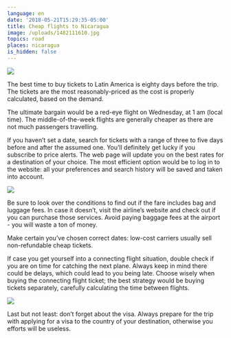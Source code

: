 ```yaml
---
language: en
date: '2018-05-21T15:29:35-05:00'
title: Cheap flights to Nicaragua
image: /uploads/1482111610.jpg
topics: road
places: nicaragua
is_hidden: false
---
```

![](/uploads/1482111610.jpg)

The best time to buy tickets to Latin America is eighty days before the trip. The tickets are the most reasonably-priced as the cost is properly calculated, based on the demand. 

The ultimate bargain would be a red-eye flight on Wednesday, at 1 am (local time). The middle-of-the-week flights are generally cheaper as there are not much passengers travelling.

If you haven’t set a date, search for tickets with a range of three to five days before and after the assumed one. You’ll definitely get lucky if you subscribe to price alerts. The web page will update you on the best rates for a destination of your choice. The most efficient option would be to log in to the website: all your preferences and search history will be saved and taken into account.

![](/uploads/avyabylety_onlain_800.jpg)

Be sure to look over the conditions to find out if the fare includes bag and luggage fees. In case it doesn’t, visit the airline’s website and check out if you can purchase those services. Avoid paying baggage fees at the airport - you will waste a ton of money. 

Make certain you’ve chosen correct dates: low-cost carriers usually sell non-refundable cheap tickets.

If case you get yourself into a connecting flight situation, double check if you are on time for catching the next plane. Always keep in mind there could be delays, which could lead to you being late. Choose wisely when buying the connecting flight ticket; the best strategy would be buying tickets separately, carefully calculating the time between flights.

![](/uploads/виза1.jpg)

Last but not least: don’t forget about the visa. Always prepare for the trip with applying for a visa to the country of your destination, otherwise you efforts will be useless.
